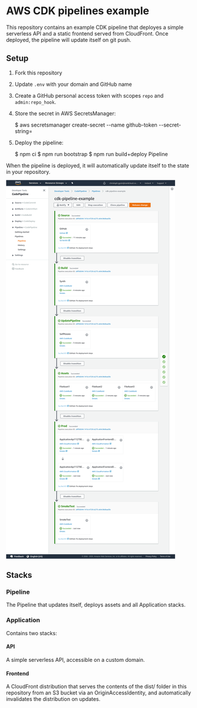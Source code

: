 # AWS CDK pipelines example

This repository contains an example CDK pipeline that deployes a simple
serverless API and a static frontend served from CloudFront. Once deployed, the
pipeline will update itself on git push.

## Setup

1. Fork this repository
2. Update `.env` with your domain and GitHub name
3. Create a GitHub personal access token with scopes `repo` and `admin:repo_hook`.
4. Store the secret in AWS SecretsManager:

    $ aws secretsmanager create-secret --name github-token --secret-string=<TOKEN>

4. Deploy the pipeline:

    $ npm ci
    $ npm run bootstrap
    $ npm run build+deploy Pipeline

When the pipeline is deployed, it will automatically update itself to the state in your repository.

![pipeline](pipeline.png)

## Stacks

### Pipeline

The Pipeline that updates itself, deploys assets and all Application
stacks.

### Application

Contains two stacks:

#### API

A simple serverless API, accessible on a custom domain.

#### Frontend

A CloudFront distribution that serves the contents of the dist/ folder
in this repository from an S3 bucket via an OriginAccessIdentity, and
automatically invalidates the distribution on updates.
